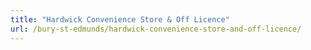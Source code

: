 ```yaml
---
title: "Hardwick Convenience Store & Off Licence"
url: /bury-st-edmunds/hardwick-convenience-store-and-off-licence/
---
```

